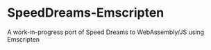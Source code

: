 # SpeedDreams-Emscripten
A work-in-progress port of Speed Dreams to WebAssembly/JS using Emscripten
